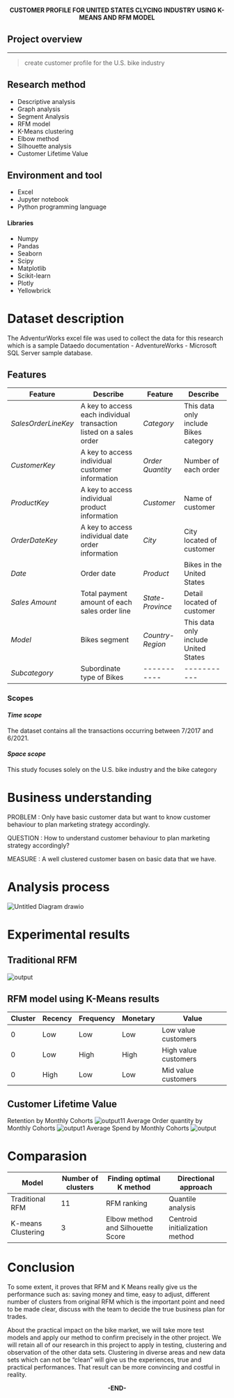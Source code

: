 **<div align="center">CUSTOMER PROFILE FOR UNITED STATES CLYCING INDUSTRY USING K-MEANS AND RFM MODEL</div>**

## **Project overview**
***
> create customer profile for the U.S. bike industry
## Research method 
* Descriptive analysis
* Graph analysis
* Segment Analysis
* RFM model
* K-Means clustering
* Elbow method
* Silhouette analysis
* Customer Lifetime Value
## Environment and tool
* Excel
* Jupyter notebook
* Python programming language
#### Libraries
* Numpy
* Pandas
* Seaborn
* Scipy
* Matplotlib
* Scikit-learn
* Plotly
* Yellowbrick
# Dataset description
The AdventurWorks excel file was used to collect the data for this research which is a sample Dataedo documentation - AdventureWorks - Microsoft SQL Server sample database.
## Features 
| **Feature** | **Describe** | **Feature** | **Describe**  |
| ----------- | ----------- | ----------- | ----------- |
| *SalesOrderLineKey* | A key to access each individual transaction listed on a sales order | *Category* | This data only include Bikes category |
| *CustomerKey* | A key to access individual customer information | *Order Quantity* | Number of each order |
| *ProductKey* | A key to access individual product information | *Customer* | Name of customer |
| *OrderDateKey* | A key to access individual date order information | *City* | City located of customer |
| *Date* | Order date | *Product* | Bikes in the United States |
| *Sales Amount* | Total payment amount of each sales order line | *State-Province* | Detail located of customer |
| *Model* | Bikes segment | *Country-Region* | This data only include United States |
| *Subcategory* | Subordinate type of Bikes | ----------- | ----------- |

### Scopes
#### _Time scope_
The dataset contains all the transactions occurring between 7/2017 and 6/2021.
#### _Space scope_
This study focuses solely on the U.S. bike industry and the bike category
# Business understanding
PROBLEM : Only have basic customer data but want to know customer behaviour to plan marketing strategy accordingly.

QUESTION : How to understand customer behaviour to plan marketing strategy accordingly?

MEASURE : A well clustered customer basen on basic data that we have.
# Analysis process
![Untitled Diagram drawio](https://user-images.githubusercontent.com/92135945/201092251-72e82515-42aa-47e9-98b4-a00c47264411.png)

# Experimental results
## Traditional RFM
![output](https://user-images.githubusercontent.com/92135945/203559627-519c93a6-a507-4cf4-a06e-c9b159554f96.png)
## RFM model using K-Means results
| Cluster| Recency | Frequency | Monetary | Value |
| ----------- | ----------- | ----------- | ----------- |----------- |
| 0   | Low |Low |Low |Low value customers |
| 0   | Low |High|High |High value customers |
| 0   | High |Low |Low |Mid value customers |
## Customer Lifetime Value
Retention by Monthly Cohorts
![output11](https://user-images.githubusercontent.com/92135945/203560024-d3430742-603b-4fbe-a401-a412c5bd3895.png)
Average Order quantity by Monthly Cohorts
![output1](https://user-images.githubusercontent.com/92135945/203560049-a5fa1f05-188a-4d5e-ae6b-74f402a06a42.png)
Average Spend by Monthly Cohorts
![output](https://user-images.githubusercontent.com/92135945/203559995-727f9749-f9ce-4d3c-ae7c-9fd6b58c2d8f.png)

# Comparasion
| Model| Number of clusters | Finding optimal K method | Directional approach |
| ----------- | ----------- | ----------- | ----------- |
| Traditional RFM | 11 | RFM ranking | Quantile analysis |
| K-means Clustering | 3 | Elbow method and Silhouette Score | Centroid initialization method |

# Conclusion
To some extent, it proves that RFM and K Means really give us the performance such as: saving money and time, easy to adjust, different number of clusters from original RFM which is the important point and need to be made clear, discuss with the team to decide the true business plan for trades.

About the practical impact on the bike market, we will take more test models and apply our method to confirm precisely in the other project. We will retain all of our research in this project to apply in testing, clustering and observation of the other data sets. Clustering in diverse areas and new data sets which can not be “clean” will give us the experiences, true and practical performances. That result can be more convincing and costful in reality.

**<div align="center">-END-</div>**